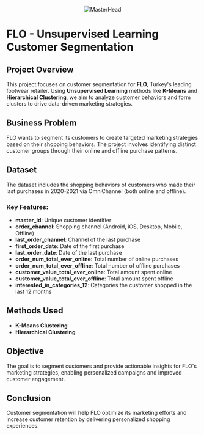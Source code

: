 <p align="center">
    <img src="https://cdn.vectorstock.com/i/500p/55/26/color-megaphone-icon-with-word-customer-segment-vector-51855526.jpg" alt="MasterHead"/>
</p>


# FLO - Unsupervised Learning Customer Segmentation

## Project Overview

This project focuses on customer segmentation for **FLO**, Turkey's leading footwear retailer. Using **Unsupervised Learning** methods like **K-Means** and **Hierarchical Clustering**, we aim to analyze customer behaviors and form clusters to drive data-driven marketing strategies.

## Business Problem

FLO wants to segment its customers to create targeted marketing strategies based on their shopping behaviors. The project involves identifying distinct customer groups through their online and offline purchase patterns.

## Dataset

The dataset includes the shopping behaviors of customers who made their last purchases in 2020-2021 via OmniChannel (both online and offline).

### Key Features:
- **master_id**: Unique customer identifier
- **order_channel**: Shopping channel (Android, iOS, Desktop, Mobile, Offline)
- **last_order_channel**: Channel of the last purchase
- **first_order_date**: Date of the first purchase
- **last_order_date**: Date of the last purchase
- **order_num_total_ever_online**: Total number of online purchases
- **order_num_total_ever_offline**: Total number of offline purchases
- **customer_value_total_ever_online**: Total amount spent online
- **customer_value_total_ever_offline**: Total amount spent offline
- **interested_in_categories_12**: Categories the customer shopped in the last 12 months

## Methods Used
- **K-Means Clustering**
- **Hierarchical Clustering**

## Objective

The goal is to segment customers and provide actionable insights for FLO's marketing strategies, enabling personalized campaigns and improved customer engagement.

## Conclusion

Customer segmentation will help FLO optimize its marketing efforts and increase customer retention by delivering personalized shopping experiences.

